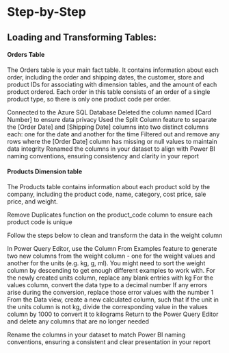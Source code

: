 # Step-by-Step

## Loading and Transforming Tables:
#### Orders Table
The Orders table is your main fact table. It contains information about each order, including the order and shipping dates, the customer, store and product IDs for associating with dimension tables, and the amount of each product ordered. Each order in this table consists of an order of a single product type, so there is only one product code per order.

Connected to the Azure SQL Database
Deleted the column named [Card Number] to ensure data privacy 
Used the Split Column feature to separate the [Order Date] and [Shipping Date] columns into two distinct columns each: one for the date and another for the time
Filtered out and remove any rows where the [Order Date] column has missing or null values to maintain data integrity
Renamed the columns in your dataset to align with Power BI naming conventions, ensuring consistency and clarity in your report

#### Products Dimension table
The Products table contains information about each product sold by the company, including the product code, name, category, cost price, sale price, and weight.

Remove Duplicates function on the product_code column to ensure each product code is unique

Follow the steps below to clean and transform the data in the weight column

In Power Query Editor, use the Column From Examples feature to generate two new columns from the weight column - one for the weight values and another for the units (e.g. kg, g, ml). You might need to sort the weight column by descending to get enough different examples to work with.
For the newly created units column, replace any blank entries with kg
For the values column, convert the data type to a decimal number
If any errors arise during the conversion, replace those error values with the number 1
From the Data view, create a new calculated column, such that if the unit in the units column is not kg, divide the corresponding value in the values column by 1000 to convert it to kilograms
Return to the Power Query Editor and delete any columns that are no longer needed

Rename the columns in your dataset to match Power BI naming conventions, ensuring a consistent and clear presentation in your report